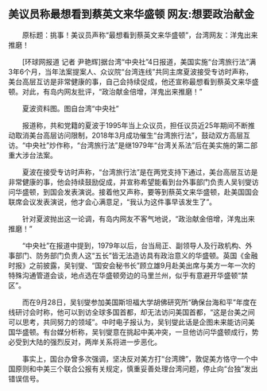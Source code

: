 ## 美议员称最想看到蔡英文来华盛顿 网友:想要政治献金
　　原标题：挑事！美议员声称“最想看到蔡英文来华盛顿”，台湾网友：洋鬼出来推磨！

　　[环球网报道 记者 尹艳辉]据台湾“中央社”4日报道，美国实施“台湾旅行法”满3年6个月，当年法案提案人、众议院“台湾连线”共同主席夏波接受专访时声称，美台高层互访是非常健康的事，自己会持续促成，他还宣称最想看到蔡英文来华盛顿。对此，有岛内网友批评，“政治献金倍增，洋鬼出来推磨！”

　　夏波资料图。图自台湾“中央社”

　　报道称，共和党籍的夏波于1995年当上众议员，担任议员近25年期间不断推动取消美台高层访问限制，2018年3月成功催生“台湾旅行法”，鼓动双方高层互访。“中央社”炒作称，“台湾旅行法”是继1979年“台湾关系法”后在美实施的第二部重大涉台法案。

　　夏波在接受专访时声称，“台湾旅行法”是在两党支持下通过，美台高层互访是非常健康的事，他会持续鼓励促成，并宣称希望能看到台外事部门负责人吴钊燮访问华盛顿，到国会发表演说。接着他又声称，要等到蔡英文来华盛顿，赴美国国会联席会议发表演说，他才会心满意足，“我认为这件事早该发生了”。

　　针对夏波抛出这一论调，有岛内网友不客气地说，“政治献金倍增，洋鬼出来推磨！”

　　“中央社”在报道中提到，1979年以后，台当局正、副领导人及行政机构、外事部门、防务部门负责人这“五长”皆无法造访具有政治意义的华盛顿。英国《金融时报》之前披露，吴钊燮、“国安会秘书长”顾立雄9月赴美出席与美方一年一次的特殊沟通管道会谈，地点选在华盛顿旁边的马里兰州，似乎有意避开华盛顿“禁区”。

　　而在9月28日，吴钊燮参加美国斯坦福大学胡佛研究所“确保台海和平”年度在线研讨会时称，他可以到访全球多国首都，却无法访问美国首都，“这是台美之间可以思考，共同努力的领域”。中时电子报认为，吴钊燮此话是企图未来能访问美国华盛顿。有台媒分析称，吴钊燮意在挑起中美冲突，一旦他访问华盛顿成行，势必受到大陆的强烈反对，两岸关系将进一步恶化。

　　事实上，国台办曾多次强调，坚决反对美方打“台湾牌”，敦促美方恪守一个中国原则和中美三个联合公报有关规定，慎重妥善处理台湾问题，停止向“台独”发出错误信号。

